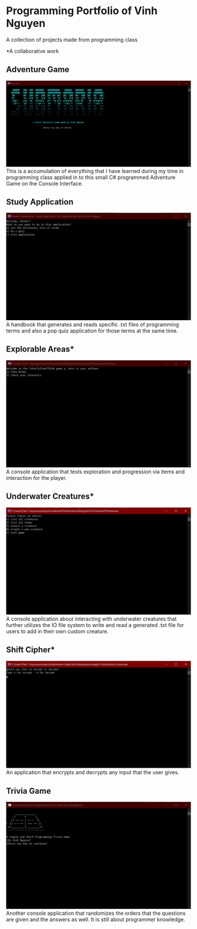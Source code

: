 # Programming Portfolio of Vinh Nguyen
A collection of projects made from programming class

*A collaborative work

## Adventure Game
![Image of Adventure Game Submaria](https://raw.githubusercontent.com/VN-That1Guy/VN-That1Guy.github.io/1aa3d6dd764c970de1d180f18985adc0c09d08a7/images/AdventureGame.jpg)
This is a accumulation of everything that I have learned during my time in programming class applied in to this small C# programmed Adventure Game on the Console Interface.

## Study Application
![Image of Study Application](https://raw.githubusercontent.com/VN-That1Guy/VN-That1Guy.github.io/1aa3d6dd764c970de1d180f18985adc0c09d08a7/images/StudyApplication.jpg)
A handbook that generates and reads specific .txt files of programming terms and also a pop quiz application for those terms at the same time.

## Explorable Areas*
![image of Explorable Areas randomly named TooEarlyCantThink](https://raw.githubusercontent.com/VN-That1Guy/VN-That1Guy.github.io/1aa3d6dd764c970de1d180f18985adc0c09d08a7/images/ExplorableAreas.jpg)
A console application that tests exploration and progression via items and interaction for the player.

## Underwater Creatures*
![Image of Sea Creatures](https://raw.githubusercontent.com/VN-That1Guy/VN-That1Guy.github.io/1aa3d6dd764c970de1d180f18985adc0c09d08a7/images/SeaCreatures.jpg)
A console application about interacting with underwater creatures that further utilizes the IO file system to write and read a generated .txt file for users to add in their own custom creature.

## Shift Cipher*
![Image of Shift Cipher](https://raw.githubusercontent.com/VN-That1Guy/VN-That1Guy.github.io/1aa3d6dd764c970de1d180f18985adc0c09d08a7/images/ShiftCypher.jpg)
An application that encrypts and decrypts any input that the user gives.

## Trivia Game
![Image of Trivia Game](https://raw.githubusercontent.com/VN-That1Guy/VN-That1Guy.github.io/1aa3d6dd764c970de1d180f18985adc0c09d08a7/images/TriviaGame.jpg)
Another console application that randomizes the orders that the questions are given and the answers as well. It is still about programmer knowledge.
